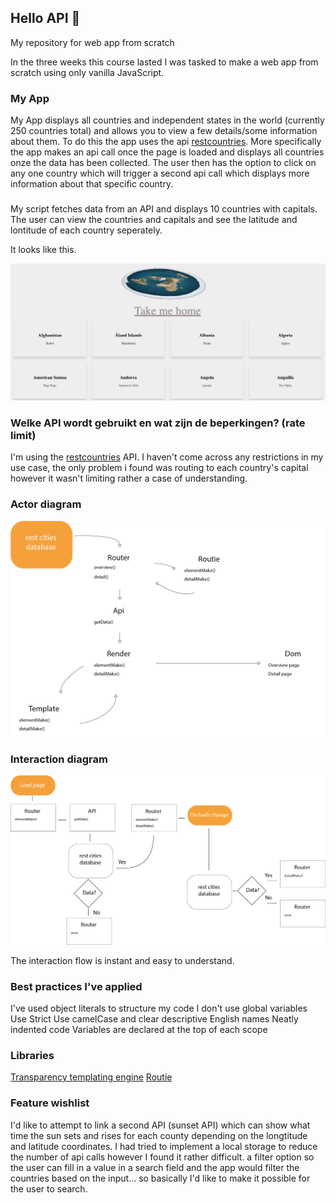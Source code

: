 ## Hello API 🐒
My repository for web app from scratch

In the three weeks this course lasted I was tasked to make a web app from scratch using only vanilla JavaScript.
### My App
My App displays all countries and independent states in the world (currently 250 countries total) and allows you to view a few details/some information about them. To do this the app uses the api [restcountries](https://restcountries.eu/).
More specifically the app makes an api call once the page is loaded and displays all countries onze the data has been collected. The user then has the option to click on any one country which will trigger a second api call which displays more information about that specific country. 

### 
My script fetches data from an API and displays 10 countries with capitals. The user can view the countries and capitals and see the latitude and lontitude of each country seperately.
  
  It looks like this.
  
  ![screen cap img](public/img/screen_2.png)  
  
### Welke API wordt gebruikt en wat zijn de beperkingen? (rate limit)
  I'm using the [restcountries](https://restcountries.eu/) API.
  I haven't come across any restrictions in my use case, the only problem i found was routing to each country's capital however it wasn't limiting rather a case of understanding.

### Actor diagram

  ![actor diagram img](public/img/actoren_diagram_v1.png)
  
### Interaction diagram

![interactin img](public/img/interaction_diagram_v1.png)

  The interaction flow is instant and easy to understand.

### Best practices I've applied
   I've used object literals to structure my code
   I don't use global variables
   Use Strict
   Use camelCase and clear descriptive English names
   Neatly indented code
   Variables are declared at the top of each scope
   
### Libraries
   [Transparency templating engine](https://github.com/leonidas/transparency)
   [Routie](http://projects.jga.me/routie/)

### Feature wishlist 
  I'd like to attempt to link a second API (sunset API) which can show what time the sun sets and rises for each county depending on the longtitude and latitude coordinates.
  I had tried to implement a local storage to reduce the number of api calls however I found it rather difficult.
  a filter option so the user can fill in a value in a search field and the app would filter the countries based on the input... so basically I'd like to make it possible for the user to search.
